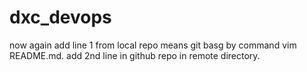 # dxc_devops
now again add line 1 from local repo means git basg by command vim README.md.
add 2nd line in github repo in remote directory.
